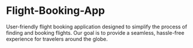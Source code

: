# Flight-Booking-App
User-friendly flight booking application designed to simplify the process of finding and booking flights. Our goal is to provide a seamless, hassle-free experience for travelers around the globe.
